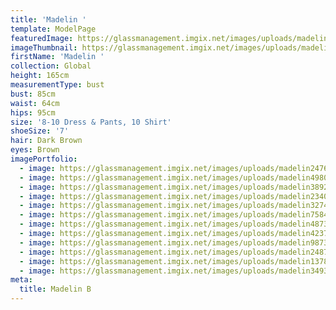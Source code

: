 ```yaml
---
title: 'Madelin '
template: ModelPage
featuredImage: https://glassmanagement.imgix.net/images/uploads/madelin987342banner_.png
imageThumbnail: https://glassmanagement.imgix.net/images/uploads/madelin2476938233.jpg
firstName: 'Madelin '
collection: Global
height: 165cm
measurementType: bust
bust: 85cm
waist: 64cm
hips: 95cm
size: '8-10 Dress & Pants, 10 Shirt'
shoeSize: '7'
hair: Dark Brown
eyes: Brown
imagePortfolio:
  - image: https://glassmanagement.imgix.net/images/uploads/madelin2476938233.jpg
  - image: https://glassmanagement.imgix.net/images/uploads/madelin49808998324.jpg
  - image: https://glassmanagement.imgix.net/images/uploads/madelin3892473343.jpg
  - image: https://glassmanagement.imgix.net/images/uploads/madelin234078928.jpg
  - image: https://glassmanagement.imgix.net/images/uploads/madelin32749.jpg
  - image: https://glassmanagement.imgix.net/images/uploads/madelin758484848u4322111.jpg
  - image: https://glassmanagement.imgix.net/images/uploads/madelin48732334.jpg
  - image: https://glassmanagement.imgix.net/images/uploads/madelin42379843.jpg
  - image: https://glassmanagement.imgix.net/images/uploads/madelin987342.jpg
  - image: https://glassmanagement.imgix.net/images/uploads/madelin248733.jpg
  - image: https://glassmanagement.imgix.net/images/uploads/madelin13789213.jpg
  - image: https://glassmanagement.imgix.net/images/uploads/madelin349348.jpg
meta:
  title: Madelin B
---
```


